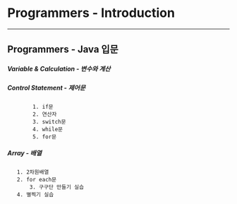 # Programmers - Introduction
-------------------
## Programmers - Java 입문

##### Variable & Calculation - 변수와 계산

##### Control Statement - 제어문
	     	1. if문
	     	2. 연산자
	     	3. switch문
	     	4. while문
 	     	5. for문

##### Array - 배열
	   1. 2차원배열
	   2. for each문
           3. 구구단 만들기 실습
	   4. 별찍기 실습
